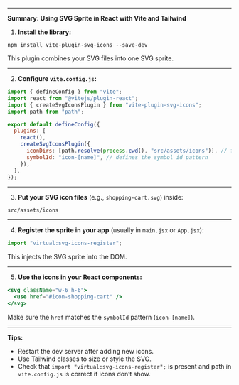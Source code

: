 

---

**Summary: Using SVG Sprite in React with Vite and Tailwind**

1. **Install the library:**

```
npm install vite-plugin-svg-icons --save-dev
```

This plugin combines your SVG files into one SVG sprite.

---

2. **Configure `vite.config.js`:**

```js
import { defineConfig } from "vite";
import react from "@vitejs/plugin-react";
import { createSvgIconsPlugin } from "vite-plugin-svg-icons";
import path from "path";

export default defineConfig({
  plugins: [
    react(),
    createSvgIconsPlugin({
      iconDirs: [path.resolve(process.cwd(), "src/assets/icons")], // folder with SVG files
      symbolId: "icon-[name]", // defines the symbol id pattern
    }),
  ],
});
```

---

3. **Put your SVG icon files** (e.g., `shopping-cart.svg`) inside:

```
src/assets/icons
```

---

4. **Register the sprite in your app** (usually in `main.jsx` or `App.jsx`):

```js
import "virtual:svg-icons-register";
```

This injects the SVG sprite into the DOM.

---

5. **Use the icons in your React components:**

```jsx
<svg className="w-6 h-6">
  <use href="#icon-shopping-cart" />
</svg>
```

Make sure the `href` matches the `symbolId` pattern (`icon-[name]`).

---

**Tips:**

* Restart the dev server after adding new icons.
* Use Tailwind classes to size or style the SVG.
* Check that `import "virtual:svg-icons-register";` is present and path in `vite.config.js` is correct if icons don’t show.

